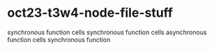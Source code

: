 # oct23-t3w4-node-file-stuff


synchronous function cells
    synchronous function cells
        asynchronous function cells
            synchronous function
